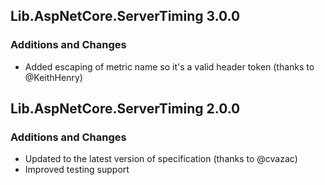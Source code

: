 ## Lib.AspNetCore.ServerTiming 3.0.0
### Additions and Changes
- Added escaping of metric name so it's a valid header token (thanks to @KeithHenry)

## Lib.AspNetCore.ServerTiming 2.0.0
### Additions and Changes
- Updated to the latest version of specification (thanks to @cvazac)
- Improved testing support
